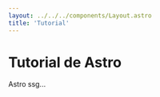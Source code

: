 ```yaml
---
layout: ../../../components/Layout.astro
title: 'Tutorial'
---
```

# Tutorial de Astro

Astro ssg...